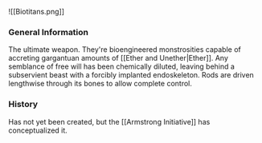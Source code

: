 ![[Biotitans.png]]

### General Information
The ultimate weapon. They're bioengineered monstrosities capable of accreting gargantuan amounts of [[Ether and Unether|Ether]]. Any semblance of free will has been chemically diluted, leaving behind a subservient beast with a forcibly implanted endoskeleton. Rods are driven lengthwise through its bones to allow complete control. 

### History
Has not yet been created, but the [[Armstrong Initiative]] has conceptualized it. 